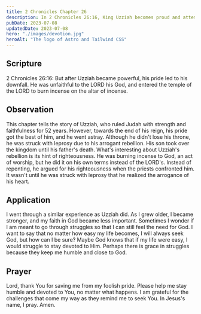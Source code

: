 ```yaml
---
title: 2 Chronicles Chapter 26
description: In 2 Chronicles 26:16, King Uzziah becomes proud and attempts to burn incense in the temple, which is a job reserved for the priests. As a result, he is struck with leprosy by God. It serves as a warning against pride and disobedience.
pubDate: 2023-07-08
updatedDate: 2023-07-08
hero: "./images/devotion.jpg"
heroAlt: "The logo of Astro and Tailwind CSS"
---
```


## Scripture

  

2 Chronicles 26:16: But after Uzziah became powerful, his pride led to his downfall. He was unfaithful to the LORD his God, and entered the temple of the LORD to burn incense on the altar of incense.
  

## Observation

This chapter tells the story of Uzziah, who ruled Judah with strength and faithfulness for 52 years. However, towards the end of his reign, his pride got the best of him, and he went astray. Although he didn't lose his throne, he was struck with leprosy due to his arrogant rebellion. His son took over the kingdom until his father's death. What's interesting about Uzziah's rebellion is its hint of righteousness. He was burning incense to God, an act of worship, but he did it on his own terms instead of the LORD's. Instead of repenting, he argued for his righteousness when the priests confronted him. It wasn't until he was struck with leprosy that he realized the arrogance of his heart.
  
## Application

I went through a similar experience as Uzziah did. As I grew older, I became stronger, and my faith in God became less important. Sometimes I wonder if I am meant to go through struggles so that I can still feel the need for God. I want to say that no matter how easy my life becomes, I will always seek God, but how can I be sure? Maybe God knows that if my life were easy, I would struggle to stay devoted to Him. Perhaps there is grace in struggles because they keep me humble and close to God.

  

## Prayer

Lord, thank You for saving me from my foolish pride. Please help me stay humble and devoted to You, no matter what happens. I am grateful for the challenges that come my way as they remind me to seek You. In Jesus's name, I pray. Amen.